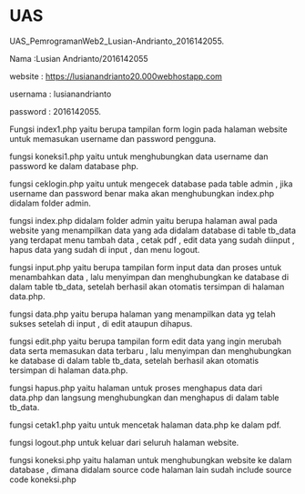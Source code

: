 # UAS
UAS_PemrogramanWeb2_Lusian-Andrianto_2016142055.

Nama :Lusian Andrianto/2016142055

website : https://lusianandrianto20.000webhostapp.com

usernama : lusianandrianto

password : 2016142055.

Fungsi index1.php yaitu berupa tampilan form login pada halaman website untuk memasukan username dan password pengguna.

fungsi koneksi1.php yaitu untuk menghubungkan data username dan password ke dalam database php.

fungsi ceklogin.php yaitu untuk mengecek database pada table admin , jika username dan password benar maka akan menghubungkan index.php didalam folder admin.

fungsi index.php didalam folder admin yaitu berupa halaman awal pada website yang menampilkan data yang ada didalam database di table tb_data yang terdapat menu tambah data , cetak pdf , edit data yang sudah diinput , hapus data yang sudah di input , dan menu logout.

fungsi input.php yaitu berupa tampilan form input data dan proses untuk menambahkan data , lalu menyimpan dan menghubungkan ke database di dalam table tb_data, setelah berhasil akan otomatis tersimpan di halaman data.php.

fungsi data.php yaitu berupa halaman yang menampilkan data yg telah sukses setelah di input , di edit ataupun dihapus.

fungsi edit.php yaitu berupa tampilan form edit data yang ingin merubah data serta memasukan data terbaru , lalu menyimpan dan menghubungkan ke database di dalam table tb_data, setelah berhasil akan otomatis tersimpan di halaman data.php.

fungsi hapus.php yaitu halaman untuk proses menghapus data dari data.php dan langsung menghubungkan dan menghapus di dalam table tb_data.

fungsi cetak1.php yaitu untuk mencetak halaman data.php ke dalam pdf.

fungsi logout.php untuk keluar dari seluruh halaman website.

fungsi koneksi.php yaitu halaman untuk menghubungkan website ke dalam database , dimana didalam source code halaman lain sudah include source code koneksi.php
